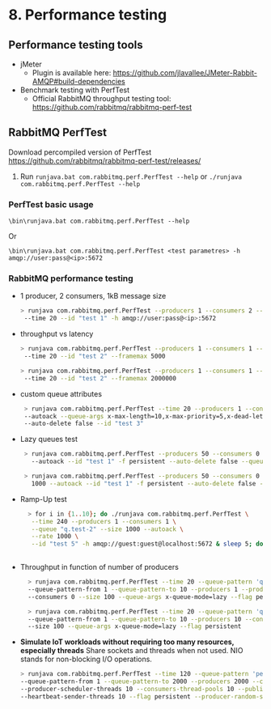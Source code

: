 # 8. Performance testing
## Performance testing tools
* jMeter
  * Plugin is available here:
https://github.com/jlavallee/JMeter-Rabbit-AMQP#build-dependencies
* Benchmark testing with PerfTest
  * Official RabbitMQ throughput testing tool:  https://github.com/rabbitmq/rabbitmq-perf-test
## RabbitMQ PerfTest
Download percompiled version of PerfTest    
https://github.com/rabbitmq/rabbitmq-perf-test/releases/
1. Run
``runjava.bat com.rabbitmq.perf.PerfTest --help``
or
``./runjava com.rabbitmq.perf.PerfTest --help``
### PerfTest basic usage
```
\bin\runjava.bat com.rabbitmq.perf.PerfTest --help
```
Or
```
\bin\runjava.bat com.rabbitmq.perf.PerfTest <test parametres> -h amqp://user:pass@<ip>:5672
```
### RabbitMQ performance testing
* 1 producer, 2 consumers, 1kB message size
  ```bash
  > runjava com.rabbitmq.perf.PerfTest --producers 1 --consumers 2 --queue "q.test-1" --size 1000 --autoack
   --time 20 --id "test 1" -h amqp://user:pass@<ip>:5672
  ```
* throughput vs latency
  ```bash
  > runjava com.rabbitmq.perf.PerfTest --producers 1 --consumers 1 --queue "q.test-1" --size 1000000 --autoack
   --time 20 --id "test 2" --framemax 5000

  > runjava com.rabbitmq.perf.PerfTest --producers 1 --consumers 1 --queue "q.test-1" --size 1000000 --autoack
   --time 20 --id "test 2" --framemax 2000000
  ```
* custom queue attributes
  ```bash
   > runjava com.rabbitmq.perf.PerfTest --time 20 --producers 1 --consumers 2 --queue "q.test-2" --size 1000
   --autoack --queue-args x-max-length=10,x-max-priority=5,x-dead-letter-exchange=ex.dlx-exchange-name
   --auto-delete false --id "test 3"
  ```
* Lazy queues test
  ```bash
   > runjava com.rabbitmq.perf.PerfTest --producers 50 --consumers 0 --queue "q.lazy-queue" --size 1000
     --autoack --id "test 1" -f persistent --auto-delete false --queue-args x-queue-mode=lazy --time 20
  
   > runjava com.rabbitmq.perf.PerfTest --producers 50 --consumers 0 --queue "q.not-lazy-queue" --size
     1000 --autoack --id "test 1" -f persistent --auto-delete false --time 20
  ```
* Ramp-Up test
  ```bash
    > for i in {1..10}; do ./runjava com.rabbitmq.perf.PerfTest \
     --time 240 --producers 1 --consumers 1 \
     --queue "q.test-2" --size 1000 --autoack \
     --rate 1000 \
     --id "test 5" -h amqp://guest:guest@localhost:5672 & sleep 5; done
 
  ```
* Throughput in function of number of producers
  ```bash
    > runjava com.rabbitmq.perf.PerfTest --time 20 --queue-pattern 'q.perf-test-%d'
    --queue-pattern-from 1 --queue-pattern-to 10 --producers 1 --producer-channel-count 10
    --consumers 0 --size 100 --queue-args x-queue-mode=lazy --flag persistent

    > runjava com.rabbitmq.perf.PerfTest --time 20 --queue-pattern 'q.perf-test-%d'
    --queue-pattern-from 1 --queue-pattern-to 10 --producers 10 --consumers 0
    --size 100 --queue-args x-queue-mode=lazy --flag persistent 
  ```
*  **Simulate IoT workloads without requiring too many resources, especially threads**
   Share sockets and threads when not used. NIO stands for non-blocking I/O operations.
   ```bash
   > runjava com.rabbitmq.perf.PerfTest --time 120 --queue-pattern 'perf-test-%05d'
   --queue-pattern-from 1 --queue-pattern-to 2000 --producers 2000 --consumers 0 --nio-threads 10
   --producer-scheduler-threads 10 --consumers-thread-pools 10 --publishing-interval 1 --size 512
   --heartbeat-sender-threads 10 --flag persistent --producer-random-start-delay 60
   ```
